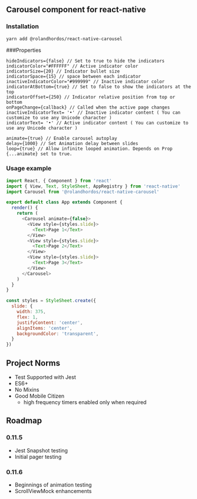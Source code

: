## Carousel component for react-native

### Installation
```bash
yarn add @rolandhordos/react-native-carousel
```

###Properties

```
hideIndicators={false} // Set to true to hide the indicators
indicatorColor="#FFFFFF" // Active indicator color
indicatorSize={20} // Indicator bullet size
indicatorSpace={15} // space between each indicator
inactiveIndicatorColor="#999999" // Inactive indicator color
indicatorAtBottom={true} // Set to false to show the indicators at the top
indicatorOffset={250} // Indicator relative position from top or bottom
onPageChange={callback} // Called when the active page changes
inactiveIndicatorText= '•' // Inactive indicator content ( You can customize to use any Unicode character )
indicatorText= '•' // Active indicator content ( You can customize to use any Unicode character )

animate={true} // Enable carousel autoplay
delay={1000} // Set Animation delay between slides
loop={true} // Allow infinite looped animation. Depends on Prop {...animate} set to true.

```

### Usage example

```javascript
import React, { Component } from 'react'
import { View, Text, StyleSheet, AppRegistry } from 'react-native'
import Carousel from '@rolandhordos/react-native-carousel'

export default class App extends Component {
  render() {
    return (
      <Carousel animate={false}>
        <View style={styles.slide}>
          <Text>Page 1</Text>
        </View>
        <View style={styles.slide}>
          <Text>Page 2</Text>
        </View>
        <View style={styles.slide}>
          <Text>Page 3</Text>
        </View>
      </Carousel>
    )
  }
}

const styles = StyleSheet.create({
  slide: {
    width: 375,
    flex: 1,
    justifyContent: 'center',
    alignItems: 'center',
    backgroundColor: 'transparent',
  }
})
```

## Project Norms

- Test Supported with Jest
- ES6+
- No Mixins
- Good Mobile Citizen
  - high frequency timers enabled only when required

## Roadmap

### 0.11.5
- Jest Snapshot testing
- Initial pager testing

### 0.11.6
- Beginnings of animation testing
- ScrollViewMock enhancements
